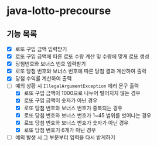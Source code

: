 # java-lotto-precourse
## 기능 목록
- [x] 로또 구입 금액 입력받기
- [x] 로또 구입 금액에 따른 로또 수량 계산 및 수량에 맞게 로또 생성
- [x] 당첨번호와 보너스 번호 입력받기
- [x] 로또 당첨 번호와 보너스 번호에 따른 당첨 결과 계산하여 출력
- [x] 당첨 수익률 계산하여 출력
- [ ] 예외 상황 시 `IllegalArgumentException` 에러 문구 출력
  - [x] 로또 구입 금액이 1000으로 나누어 떨어지지 않는 경우
  - [x] 로또 구입 금액이 숫자가 아닌 경우
  - [x] 로또 당첨 번호와 보너스 번호가 중복되는 경우
  - [x] 로또 당첨 번호와 보너스 번호가 1~45 범위를 벗어나는 경우
  - [x] 로또 당첨 번호와 보너스 번호가 숫자가 아닌 경우
  - [x] 로또 당첨 번호기 6개가 아닌 경우
- [ ] 예외 발생 시 그 부분부터 입력을 다시 받게하기